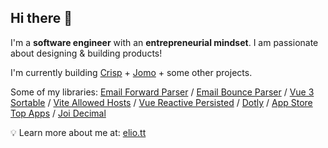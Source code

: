 ## Hi there 👋

I'm a **software engineer** with an **entrepreneurial mindset**. I am passionate about designing & building products!

I'm currently building [Crisp](https://crisp.chat/) + [Jomo](https://jomo.so) + some other projects.

Some of my libraries: [Email Forward Parser](https://github.com/crisp-oss/email-forward-parser) / [Email Bounce Parser](https://github.com/crisp-oss/email-bounce-parser) / [Vue 3 Sortable](https://github.com/eliottvincent/vue3-sortablejs) / [Vite Allowed Hosts](https://github.com/eliottvincent/vite-plugin-allowed-hosts) / [Vue Reactive Persisted](https://github.com/eliottvincent/vue-reactive-persisted) / [Dotly](https://github.com/eliottvincent/dotly) / [App Store Top Apps](https://github.com/eliottvincent/app-store-top-apps) / [Joi Decimal](https://github.com/eliottvincent/joi-decimal)

💡 Learn more about me at: [elio.tt](https://elio.tt)
